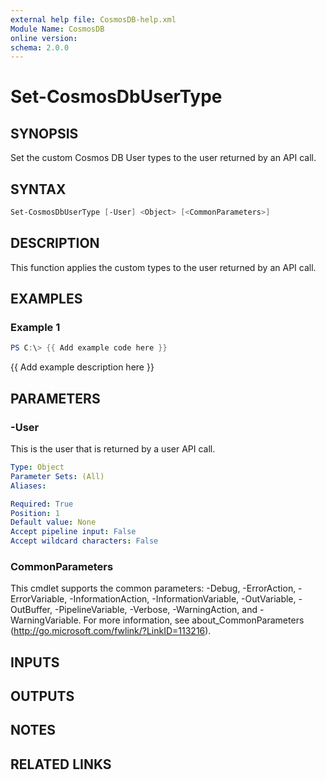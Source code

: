 ```yaml
---
external help file: CosmosDB-help.xml
Module Name: CosmosDB
online version:
schema: 2.0.0
---
```


# Set-CosmosDbUserType

## SYNOPSIS

Set the custom Cosmos DB User types to the user
returned by an API call.

## SYNTAX

```powershell
Set-CosmosDbUserType [-User] <Object> [<CommonParameters>]
```

## DESCRIPTION

This function applies the custom types to the user returned
by an API call.

## EXAMPLES

### Example 1

```powershell
PS C:\> {{ Add example code here }}
```

{{ Add example description here }}

## PARAMETERS

### -User

This is the user that is returned by a user API call.

```yaml
Type: Object
Parameter Sets: (All)
Aliases:

Required: True
Position: 1
Default value: None
Accept pipeline input: False
Accept wildcard characters: False
```

### CommonParameters

This cmdlet supports the common parameters: -Debug, -ErrorAction, -ErrorVariable, -InformationAction, -InformationVariable, -OutVariable, -OutBuffer, -PipelineVariable, -Verbose, -WarningAction, and -WarningVariable.
For more information, see about_CommonParameters (http://go.microsoft.com/fwlink/?LinkID=113216).

## INPUTS

## OUTPUTS

## NOTES

## RELATED LINKS
